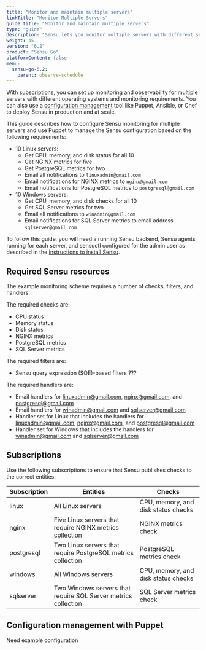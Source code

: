 ```yaml
---
title: "Monitor and maintain multiple servers"
linkTitle: "Monitor Multiple Servers"
guide_title: "Monitor and maintain multiple servers"
type: "guide"
description: "Sensu lets you monitor multiple servers with different subscriptions and maintain them with configuration management tools like Puppet. Read this guide to learn how to set up subscriptions and configuration management to monitor servers."
weight: 45
version: "6.2"
product: "Sensu Go"
platformContent: false
menu:
  sensu-go-6.2:
    parent: observe-schedule
---
```


With [subscriptions][1], you can set up monitoring and observability for multiple servers with different operating systems and monitoring requirements.
You can also use a [configuration management][2] tool like Puppet, Ansible, or Chef to deploy Sensu in production and at scale.

This guide describes how to configure Sensu monitoring for multiple servers and use Puppet to manage the Sensu configuration based on the following requirements:

- 10 Linux servers:
    - Get CPU, memory, and disk status for all 10
    - Get NGINX metrics for five
    - Get PostgreSQL metrics for two
    - Email all notifications to `linuxadmin@gmail.com`
    - Email notifications for NGINX metrics to `nginx@gmail.com`
    - Email notifications for PostgreSQL metrics to `postgresql@gmail.com`
- 10 Windows servers:
    - Get CPU, memory, and disk checks for all 10
    - Get SQL Server metrics for two
    - Email all notifications to `winadmin@gmail.com`
    - Email notifications for SQL Server metrics to email address `sqlserver@gmail.com`

To follow this guide, you will need a running Sensu backend, Sensu agents running for each server, and sensuctl configured for the admin user as described in the [instructions to install Sensu][3].

## Required Sensu resources

The example monitoring scheme requires a number of checks, filters, and handlers.

The required checks are:
- CPU status
- Memory status
- Disk status
- NGINX metrics
- PostgreSQL metrics
- SQL Server metrics

The required filters are:
- Sensu query expression (SQE)-based filters ???

The required handlers are:
- Email handlers for linuxadmin@gmail.com, nginx@gmail.com, and postgresql@gmail.com
- Email handlers for winadmin@gmail.com and sqlserver@gmail.com
- Handler set for Linux that includes the handlers for linuxadmin@gmail.com, nginx@gmail.com, and postgresql@gmail.com
- Handler set for Windows that includes the handlers for winadmin@gmail.com and sqlserver@gmail.com

## Subscriptions

Use the following subscriptions to ensure that Sensu publishes checks to the correct entities:

Subscription | Entities | Checks
------------ | -------- | ------
linux | All Linux servers | CPU, memory, and disk status checks
nginx | Five Linux servers that require NGINX metrics collection | NGINX metrics check
postgresql | Two Linux servers that require PostgreSQL metrics collection | PostgreSQL metrics check
windows | All Windows servers | CPU, memory, and disk status checks
sqlserver | Two Windows servers that require SQL Server metrics collection | SQL Server metrics check

## Configuration management with Puppet

Need example configuration


[1]: ../subscriptions/
[2]: ../../../operations/deploy-sensu/configuration-management/
[3]: ../../../operations/deploy-sensu/install-sensu/
[5]: ../../observe-entities/monitor-external-resources/
[6]: ../../observe-process/send-slack-alerts/
[7]: https://bonsai.sensu.io/assets/sensu/sensu-ruby-runtime
[8]: ../subscriptions/
[9]: ../../observe-process/send-pagerduty-alerts/
[10]: ../../observe-process/handlers/
[11]: ../../../operations/monitoring-as-code/#build-as-you-go
[12]: ../../../operations/monitoring-as-code/
[13]: ../../observe-process/send-email-alerts/
[14]: https://bonsai.sensu.io/
[15]: https://bonsai.sensu.io/assets/ncr-devops-platform/nagiosfoundation
[16]: https://github.com/ncr-devops-platform/nagiosfoundation/blob/master/cmd/check_service/README.md
[17]: ../../../sensuctl/
